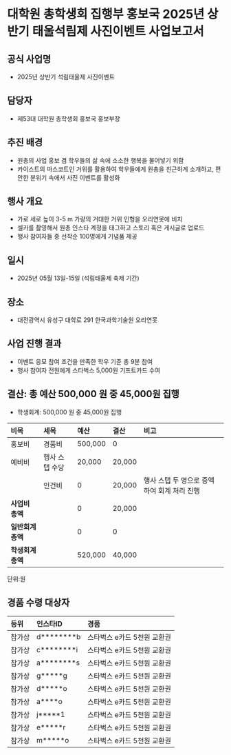 대학원 총학생회 집행부 홍보국 2025년 상반기 태울석림제 사진이벤트 사업보고서
===
## 공식 사업명
- 2025년 상반기 석림태울제 사진이벤트
## 담당자
- 제53대 대학원 총학생회 홍보국 홍보부장
## 추진 배경
- 원총의 사업 홍보 겸 학우들의 삶 속에 소소한 행복을 불어넣기 위함
- 카이스트의 마스코트인 거위를 활용하여 학우들에게 원총을 친근하게 소개하고, 편안한 분위기 속에서 사진 이벤트를 활성화
## 행사 개요
- 가로 세로 높이 3-5 m 가량의 거대한 거위 인형을 오리연못에 비치
- 셀카를 촬영해서 원총 인스타 계정을 태그하고 스토리 혹은 게시글로 업로드
- 행사 참여자들 중 선착순 100명에게 기념품 제공
## 일시
- 2025년 05월 13일-15일 (석림태울제 축제 기간)
## 장소
- 대전광역시 유성구 대학로 291 한국과학기술원 오리연못
## 사업 진행 결과
- 이벤트 응모 참여 조건을 만족한 학우 기준 총 9분 참여
- 행사 참여자 전원에게 스타벅스 5,000원 기프트카드 수여
## 결산: 총 예산 500,000 원 중 45,000원 집행
- 학생회계: 500,000 원 중 45,000원 집행

| **비목**   | **세목**         | **예산**     | **결산** | **비고** |
|:--------|:--------------|:---------|:------|:------|
| 홍보비 | 경품비 | 500,000 | 0 |    |  |
| 예비비 | 행사 스탭 수당 | 20,000  | 20,000 |      |
|  | 인건비 | 0  | 20,000   | 행사 스탭 두 명으로 증액하여 회계 처리 진행  |
| **사업비 총액** |              | 0       | 20,000  |      |
| **일반회계 총액** |            | 0       | 0    |      |
| **학생회계 총액** |            | 520,000  | 40,000    |      |
단위:원
## 경품 수령 대상자
| **등위**   | **인스타ID**    | **경품**                     |
|:--------|:-------------|:--------------------------|
| 참가상 | d********b  | 스타벅스 e카드 5천원 교환권 |
| 참가상 | c********i  | 스타벅스 e카드 5천원 교환권 |
| 참가상 | a********s  | 스타벅스 e카드 5천원 교환권 |
| 참가상 | g*****g     | 스타벅스 e카드 5천원 교환권 |
| 참가상 | d*****o     | 스타벅스 e카드 5천원 교환권 |
| 참가상 | a****o      | 스타벅스 e카드 5천원 교환권 |
| 참가상 | j*****1     | 스타벅스 e카드 5천원 교환권 |
| 참가상 | e*****r     | 스타벅스 e카드 5천원 교환권 |
| 참가상 | m*****o     | 스타벅스 e카드 5천원 교환권 |

